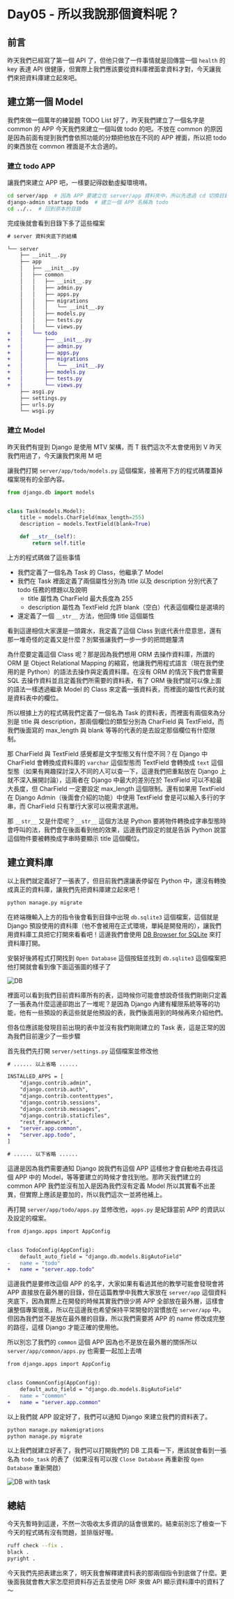 # Day05 - 所以我說那個資料呢？

## 前言

昨天我們已經寫了第一個 API 了，但他只做了一件事情就是回傳當一個 `health` 的 key 表達 API 很健康，但實際上我們應該要從資料庫裡面拿資料才對，今天讓我們來把資料庫建立起來吧。

## 建立第一個 Model

我們來做一個萬年的練習題 TODO List 好了，昨天我們建立了一個名字是 common 的 APP 今天我們來建立一個叫做 todo 的吧。不放在 common 的原因是因為前面有提到我們會依照功能的分類把他放在不同的 APP 裡面，所以把 todo 的東西放在 common 裡面是不太合適的。

### 建立 todo APP

讓我們來建立 APP 吧，一樣要記得啟動虛擬環境唷。

```bash
cd server/app  # 因為 APP 要建立在 server/app 資料夾中，所以先透過 cd 切換目錄
django-admin startapp todo  # 建立一個 APP 名稱為 todo
cd ../..  # 回到原本的目錄
```

完成後就會看到目錄下多了這些檔案

```diff
# server 資料夾底下的結構

└── server
    ├── __init__.py
    ├── app
    │   ├── __init__.py
    │   ├── common
    │   │   ├── __init__.py
    │   │   ├── admin.py
    │   │   ├── apps.py
    │   │   ├── migrations
    │   │   │   └── __init__.py
    │   │   ├── models.py
    │   │   ├── tests.py
    │   │   └── views.py
+   │   └── todo
+   │       ├── __init__.py
+   │       ├── admin.py
+   │       ├── apps.py
+   │       ├── migrations
+   │       │   └── __init__.py
+   │       ├── models.py
+   │       ├── tests.py
+   │       └── views.py
    ├── asgi.py
    ├── settings.py
    ├── urls.py
    └── wsgi.py
```

### 建立 Model

昨天我們有提到 Django 是使用 MTV 架構，而 T 我們這次不太會使用到 V 昨天我們用過了，今天讓我們來用 M 吧

讓我們打開 `server/app/todo/models.py` 這個檔案，接著用下方的程式碼覆蓋掉檔案現有的全部內容。

```python
from django.db import models


class Task(models.Model):
    title = models.CharField(max_length=255)
    description = models.TextField(blank=True)

    def __str__(self):
        return self.title
```

上方的程式碼做了這些事情

- 我們定義了一個名為 Task 的 Class，他繼承了 Model
- 我們在 Task 裡面定義了兩個屬性分別為 title 以及 description 分別代表了 todo 任務的標題以及說明
  - title 屬性為 CharField 最大長度為 255
  - description 屬性為 TextField 允許 blank（空白）代表這個欄位是選填的
- 還定義了一個 `__str__` 方法，他回傳 title 這個屬性

看到這邊相信大家還是一頭霧水，我定義了這個 Class 到底代表什麼意思，還有那一堆奇怪的定義又是什麼？別緊張讓我們一步一步的把問題釐清

為什麼要定義這個 Class 呢？那是因為我們想用 ORM 去操作資料庫，所謂的 ORM 是 Object Relational Mapping 的縮寫，他讓我們用程式語言（現在我們使用的是 Python）的語法去操作與定義資料庫。在沒有 ORM 的情況下我們會需要 SQL 去操作資料並且定義我們所需要的資料表，有了 ORM 後我們就可以像上面的語法一樣透過繼承 Model 的 Class 來定義一張資料表，而裡面的屬性代表的就是資料表中的欄位。

所以根據上方的程式碼我們定義了一個名為 Task 的資料表，而裡面有兩個來為分別是 title 與 description，那兩個欄位的類型分別為 CharField 與 TextField，而我們後面寫的 max_length 與 blank 等等的代表的是去設定那個欄位有什麼限制。

那 CharField 與 TextField 感覺都是文字型態又有什麼不同？在 Django 中 CharField 會轉換成資料庫的 `varchar` 這個型態而 TextField 會轉換成 `text` 這個型態（如果有興趣探討深入不同的人可以查一下，這邊我們把重點放在 Django 上就不深入展開討論），這兩者在 Django 中最大的差別在於 TextField 可以不給最大長度，但 CharField 一定要設定 max_length 這個限制。還有如果用 TextField 在 Django Admin（後面會介紹的功能）中使用 TextField 會是可以輸入多行的字串，而 CharField 只有單行大家可以視需求選用。

那 `__str__` 又是什麼呢？`__str__` 這個方法是 Python 要將物件轉換成字串型態時會呼叫的法，我們會在後面看到他的效果，這邊我們設定的就是告訴 Python 說當這個物件要被轉換成字串時要顯示 title 這個欄位。

## 建立資料庫

以上我們就定義好了一張表了，但目前我們還讓表停留在 Python 中，還沒有轉換成真正的資料庫，讓我們先把資料庫建立起來吧！

```bash
python manage.py migrate
```

在終端機輸入上方的指令後會看到目錄中出現 `db.sqlite3` 這個檔案，這個就是 Django 預設使用的資料庫（他不會被用在正式環境，單純是開發用的），讓我們用資料庫工具把它打開來看看吧！這邊我們會使用 [DB Browser for SQLite](https://sqlitebrowser.org/) 來打資料庫打開。

安裝好後將程式打開找到 `Open Database` 這個按鈕並找到 `db.sqlite3` 這個檔案把他打開就會看到像下面這張圖的樣子了

![DB](./images/D05_db.png)

裡面可以看到我們目前資料庫所有的表，這時候你可能會想說奇怪我們剛剛只定義了一張表為什麼這邊卻跑出了一堆呢？是因為 Django 內建有權限系統等等的功能，他有一些預設的表這些就是他預設的表，我們後面用到的時候再來介紹他們。

但各位應該能發現目前出現的表中並沒有我們剛剛建立的 Task 表，這是正常的因為我們目前還少了一些步驟

首先我們先打開 `server/settings.py` 這個檔案並修改他

```diff
# ...... 以上省略 ......

INSTALLED_APPS = [
    "django.contrib.admin",
    "django.contrib.auth",
    "django.contrib.contenttypes",
    "django.contrib.sessions",
    "django.contrib.messages",
    "django.contrib.staticfiles",
    "rest_framework",
+   "server.app.common",
+   "server.app.todo",
]

# ...... 以下省略 ......
```

這邊是因為我們需要通知 Django 說我們有這個 APP 這樣他才會自動地去尋找這個 APP 中的 Model，等等要建立的時候才會找到他。那昨天我們建立的 common APP 我們並沒有加入是因為我們沒有定義 Model 所以其實看不出差異，但實際上應該是要加的，所以我們這次一並將他補上。

再打開 `server/app/todo/apps.py` 並修改他，`apps.py` 是紀錄當前 APP 的資訊以及設定的檔案。

```diff
from django.apps import AppConfig


class TodoConfig(AppConfig):
    default_auto_field = "django.db.models.BigAutoField"
-   name = "todo"
+   name = "server.app.todo"
```

這邊我們是要修改這個 APP 的名字，大家如果有看過其他的教學可能會發現會將 APP 直接放在最外層的目錄，但在這篇教學中我教大家放在 `server/app` 這個資料夾底下，因為實際上在開發的時候其實我們很少將 APP 全部放在最外層，這樣會讓整個專案很亂，所以在這邊我也希望保持平常開發的習慣放在 `server/app` 中。但因為我們並不是放在最外層的目錄，所以我們需要將 APP 的 name 修改成完整的路徑，這樣 Django 才能正確的使用他。

所以別忘了我們的 `common` 這個 APP 因為也不是放在最外層的關係所以 `server/app/common/apps.py` 也需要一起加上去唷

```diff
from django.apps import AppConfig


class CommonConfig(AppConfig):
    default_auto_field = "django.db.models.BigAutoField"
-   name = "common"
+   name = "server.app.common"
```

以上我們就 APP 設定好了，我們可以通知 Django 來建立我們的資料表了。

```bash
python manage.py makemigrations
python manage.py migrate
```

以上我們就建立好表了，我們可以打開我們的 DB 工具看一下，應該就會看到一張名為 `todo_task` 的表了（如果沒有可以按 `Close Database` 再重新按 `Open Database` 重新開啟）

![DB with task](./images/D05_db_with_task.png)

## 總結

今天先暫時到這邊，不然一次吸收太多資訊的話會很累的。結束前別忘了檢查一下今天的程式碼有沒有問題，並排版好喔。

```bash
ruff check --fix .
black .
pyright .
```

今天我們先把表建出來了，明天我會解釋建資料表的那兩個指令到底做了什麼。更後面我就會教大家怎麼把資料存近去並使用 DRF 來做 API 顯示資料庫中的資料了～
